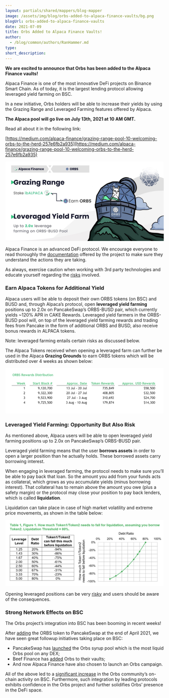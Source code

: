 ```yaml
---
layout: partials/shared/mappers/blog-mapper
image: /assets/img/blog/orbs-added-to-alpaca-finance-vaults/bg.png
blogUrl: orbs-added-to-alpaca-finance-vaults
date: 2021-07-09
title: Orbs Added to Alpaca Finance Vaults!
author:
  - /blog/common/authors/RanHammer.md
type:
short_description:
---
```


**We are excited to announce that Orbs has been added to the Alpaca Finance vaults!**

Alpaca Finance is one of the most innovative DeFi projects on Binance Smart Chain. As of today, it is the largest lending protocol allowing leveraged yield farming on BSC.

In a new initiative, Orbs holders will be able to increase their yields by using the Grazing Range and Leveraged Farming features offered by Alpaca.

**The Alpaca pool will go live on July 13th, 2021 at 10 AM GMT.**

Read all about it in the following link:

[https://medium.com/alpaca-finance/grazing-range-pool-10-welcoming-orbs-to-the-herd-257e6fb2a935](https://medium.com/alpaca-finance/grazing-range-pool-10-welcoming-orbs-to-the-herd-257e6fb2a935)

![img](/assets/img/blog/orbs-added-to-alpaca-finance-vaults/img1.jpeg)

Alpaca Finance is an advanced DeFi protocol. We encourage everyone to read thoroughly the [documentation](https://docs.alpacafinance.org/) offered by the project to make sure they understand the actions they are taking.

As always, exercise caution when working with 3rd party technologies and educate yourself regarding the [risks](https://docs.alpacafinance.org/our-protocol-1/risks) involved.

### Earn Alpaca Tokens for Additional Yield

Alpaca users will be able to deposit their own ORBS tokens (on BSC) and BUSD and, through Alpaca’s protocol, open **leveraged yield farming** positions up to 2.0x on PancakeSwap’s ORBS-BUSD pair, which currently yields ~120% APR in CAKE Rewards. Leveraged yield farmers in the ORBS-BUSD pool will, on top of the leveraged yield farming rewards and trading fees from Pancake in the form of additional ORBS and BUSD, also receive bonus rewards in ALPACA tokens.

Note: leveraged farming entails certain risks as discussed below.

The Alpaca Tokens received when opening a leveraged farm can further be used in the Alpaca **Grazing Grounds** to earn ORBS tokens which will be distributed over 4 weeks as shown below:

![img](/assets/img/blog/orbs-added-to-alpaca-finance-vaults/img2.png)

### Leveraged Yield Farming: Opportunity But Also Risk

As mentioned above, Alpaca users will be able to open leveraged yield farming positions up to 2.0x on PancakeSwap’s ORBS-BUSD pair.

Leveraged yield farming means that the user **borrows assets** in order to open a larger position than he actually holds. These borrowed assets carry borrowing interest.

When engaging in leveraged farming, the protocol needs to make sure you’ll be able to pay back that loan. So the amount you add from your funds acts as collateral, which grows as you accumulate yields (minus borrowing interest). That collateral has to remain above the amount you owe (plus a safety margin) or the protocol may close your position to pay back lenders, which is called **liquidation**.

Liquidation can take place in case of high market volatility and extreme price movements, as shown in the table below:

![img](/assets/img/blog/orbs-added-to-alpaca-finance-vaults/img3.png)

Opening leveraged positions can be very [risky](https://docs.alpacafinance.org/our-protocol-1/liquidation) and users should be aware of the consequences.

### Strong Network Effects on BSC

The Orbs project’s integration into BSC has been booming in recent weeks!

After [adding](/orbs-is-now-live-on-pancakeswap) the ORBS token to PancakeSwap at the end of April 2021, we have seen great followup initiatives taking place on BSC:

- PancakeSwap has [launched](/orbs-launches-a-syrup-pool-on-pancakeswap) the Orbs syrup pool which is the most liquid Orbs pool on any DEX;
- Beef Finance has [added](/orbs-added-to-beefy-finance-vaults) Orbs to their vaults;
- And now Alpaca Finance have also chosen to launch an Orbs campaign.

All of the above led to a [significant increase](/orbs-on-bsc-status-update) in the Orbs community’s on-chain activity on BSC. Furthermore, such integration by leading protocols exhibits confidence in the Orbs project and further solidifies Orbs’ presence in the DeFi space.
